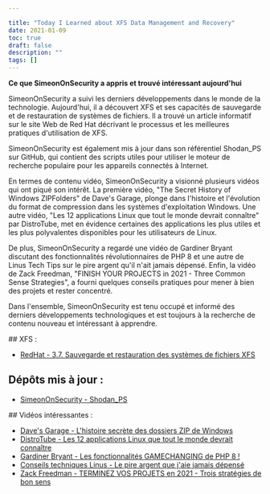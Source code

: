 ```yaml
---

title: "Today I Learned about XFS Data Management and Recovery"
date: 2021-01-09
toc: true
draft: false
description: ""
tags: []
---
```


 **Ce que SimeonOnSecurity a appris et trouvé intéressant aujourd'hui**  SimeonOnSecurity a suivi les derniers développements dans le monde de la technologie. Aujourd'hui, il a découvert XFS et ses capacités de sauvegarde et de restauration de systèmes de fichiers. Il a trouvé un article informatif sur le site Web de Red Hat décrivant le processus et les meilleures pratiques d'utilisation de XFS.  SimeonOnSecurity est également mis à jour dans son référentiel Shodan_PS sur GitHub, qui contient des scripts utiles pour utiliser le moteur de recherche populaire pour les appareils connectés à Internet.  En termes de contenu vidéo, SimeonOnSecurity a visionné plusieurs vidéos qui ont piqué son intérêt. La première vidéo, "The Secret History of Windows ZIPFolders" de Dave's Garage, plonge dans l'histoire et l'évolution du format de compression dans les systèmes d'exploitation Windows. Une autre vidéo, "Les 12 applications Linux que tout le monde devrait connaître" par DistroTube, met en évidence certaines des applications les plus utiles et les plus polyvalentes disponibles pour les utilisateurs de Linux.  De plus, SimeonOnSecurity a regardé une vidéo de Gardiner Bryant discutant des fonctionnalités révolutionnaires de PHP 8 et une autre de Linus Tech Tips sur le pire argent qu'il n'ait jamais dépensé. Enfin, la vidéo de Zack Freedman, "FINISH YOUR PROJECTS in 2021 - Three Common Sense Strategies", a fourni quelques conseils pratiques pour mener à bien des projets et rester concentré.  Dans l'ensemble, SimeonOnSecurity est tenu occupé et informé des derniers développements technologiques et est toujours à la recherche de contenu nouveau et intéressant à apprendre.  ## XFS : - [RedHat - 3.7. Sauvegarde et restauration des systèmes de fichiers XFS](https://access.redhat.com/documentation/en-us/red_hat_enterprise_linux/7/html/storage_administration_guide/xfsbackuprestore)  ## Dépôts mis à jour : - [SimeonOnSecurity - Shodan_PS](https://github.com/simeononsecurity/Shodan_PS)  ## Vidéos intéressantes : - [Dave's Garage - L'histoire secrète des dossiers ZIP de Windows](https://www.youtube.com/watch?v=aQUtUQ_L8Yk) - [DistroTube - Les 12 applications Linux que tout le monde devrait connaître](https://www.youtube.com/watch?v=6chA0L_AT6k) - [Gardiner Bryant - Les fonctionnalités GAMECHANGING de PHP 8 !](https://www.youtube.com/watch?v=f_cwnwaEwaY) - [Conseils techniques Linus - Le pire argent que j'aie jamais dépensé](https://www.youtube.com/watch?v=sLM_vO4d2Jg) - [Zack Freedman - TERMINEZ VOS PROJETS en 2021 - Trois stratégies de bon sens](https://www.youtube.com/watch?v=L1j93RnIxEo)